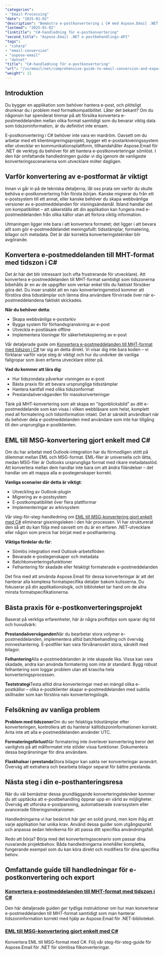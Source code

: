 ```yaml
---
"categories":
- "Email Processing"
"date": "2025-01-02"
"description": "Bemästra e-postkonvertering i C# med Aspose.Email .NET. Lär dig MHT- och EML-till-MSG-konvertering med tidszonshantering. Steg-för-steg-handledning för utvecklare."
"lastmod": "2025-01-02"
"linktitle": "C#-handledning för e-postkonvertering"
"second_title": "Aspose.Email .NET e-postbehandlings-API"
"tags":
- "csharp"
- "email-conversion"
- "aspose-email"
- "dotnet"
"title": "C#-handledning för e-postkonvertering"
"url": "/sv/email/net/comprehensive-guide-to-email-conversion-and-export/"
"weight": 11
---
```


## Introduktion

Du bygger en applikation som behöver hantera e-post, och plötsligt drunknar du i problem med formatkompatibilitet. Låter det bekant? Om du någonsin har spenderat timmar på att försöka konvertera e-postmeddelanden mellan olika format samtidigt som du bevarar viktig data som tidszoninformation, är du definitivt inte ensam.

E-postkonvertering i C# behöver inte vara en mardröm. Oavsett om du arbetar med ett klientmigreringsprojekt, bygger ett e-postarkiveringssystem eller utvecklar en kommunikationsplattform, tillhandahåller Aspose.Email för .NET de verktyg du behöver för att hantera e-postkonverteringar sömlöst. I den här omfattande handledningen guidar vi dig igenom de vanligaste konverteringsscenarierna som utvecklare möter dagligen.

## Varför konvertering av e-postformat är viktigt

Innan vi går in på de tekniska detaljerna, låt oss prata om varför du skulle behöva e-postkonvertering från första början. Kanske migrerar du från ett e-postsystem till ett annat, eller kanske behöver du skapa webbvänliga versioner av e-postmeddelanden för visningsändamål. Ibland handlar det om kompatibilitet – att säkerställa att din applikation kan fungera med e-postmeddelanden från olika källor utan att förlora viktig information.

Utmaningen ligger inte bara i att konvertera formatet; det ligger i att bevara allt som gör e-postmeddelandet meningsfullt: tidsstämplar, formatering, bilagor och metadata. Det är där korrekta konverteringstekniker blir avgörande.

## Konvertera e-postmeddelanden till MHT-format med tidszon i C#

Det är här det blir intressant (och ofta frustrerande för utvecklare). Att konvertera e-postmeddelanden till MHT-format samtidigt som tidszonerna bibehålls är en av de uppgifter som verkar enkel tills du faktiskt försöker göra det. Du inser snabbt att en naiv konverteringsmetod kommer att förstöra dina tidsstämplar och lämna dina användare förvirrade över när e-postmeddelandena faktiskt skickades.

**När du behöver detta**: 
- Skapa webbvänliga e-postarkiv
- Bygga system för förhandsgranskning av e-post
- Utveckla e-postläsare offline
- Implementera lösningar för säkerhetskopiering av e-post

Vår detaljerade guide om [Konvertera e-postmeddelanden till MHT-format med tidszon i C#](./convert-emails-to-mht-format-with-timezone-in-csharp/) tar sig an detta direkt. Vi visar dig inte bara koden – vi förklarar varför varje steg är viktigt och hur du undviker de vanliga fallgropar som även erfarna utvecklare stöter på.

**Vad du kommer att lära dig**:
- Hur tidszondata påverkar visningen av e-post
- Bästa praxis för att bevara ursprungliga tidsstämplar
- Hantera kantfall med olika tidszonformat
- Prestandaöverväganden för masskonverteringar

Tänk på MHT-konvertering som att skapa en "ögonblicksbild" av ditt e-postmeddelande som kan visas i vilken webbläsare som helst, komplett med all formatering och tidsinformation intakt. Det är särskilt användbart när du behöver dela e-postmeddelanden med användare som inte har tillgång till den ursprungliga e-postklienten.

## EML till MSG-konvertering gjort enkelt med C#

Om du har arbetat med Outlook-integration har du förmodligen stött på dilemmat mellan EML och MSG-format. EML-filer är universella och lätta, medan MSG-filer är Outlooks ursprungliga format med rikare metadatastöd. Att konvertera mellan dem handlar inte bara om att ändra filändelser – det handlar om att mappa alla e-postegenskaper korrekt.

**Vanliga scenarier där detta är viktigt**:
- Utveckling av Outlook-plugin
- Migrering av e-postsystem
- E-postkompatibilitet över flera plattformar
- Implementeringar av arkivsystem

Vår steg-för-steg-handledning om [EML till MSG-konvertering gjort enkelt med C#](./eml-to-msg-convert-made-easy-using-csharp/) eliminerar gissningsleken i den här processen. Vi har strukturerat den så att du kan följa med oavsett om du är en erfaren .NET-utvecklare eller någon som precis har börjat med e-posthantering.

**Viktiga fördelar du får**:
- Sömlös integration med Outlook-arbetsflöden
- Bevarade e-postegenskaper och metadata
- Batchkonverteringsfunktioner
- Felhantering för skadade eller felaktigt formaterade e-postmeddelanden

Det fina med att använda Aspose.Email för dessa konverteringar är att det hanterar alla komplexa formatspecifika detaljer bakom kulisserna. Du fokuserar på din applikationslogik, och biblioteket tar hand om de allra minsta formatspecifikationerna.

## Bästa praxis för e-postkonverteringsprojekt

Baserat på verkliga erfarenheter, här är några proffstips som sparar dig tid och huvudvärk:

**Prestandaöverväganden**När du bearbetar stora volymer e-postmeddelanden, implementera alltid batchbehandling och överväg minneshantering. E-postfiler kan vara förvånansvärt stora, särskilt med bilagor.

**Felhantering**Alla e-postmeddelanden är inte skapade lika. Vissa kan vara skadade, andra kan använda formatering som inte är standard. Bygg robust felhantering som loggar problem utan att krascha hela konverteringsprocessen.

**Teststrategi**Testa alltid dina konverteringar med en mängd olika e-postkällor – olika e-postklienter skapar e-postmeddelanden med subtila skillnader som kan förstöra naiv konverteringslogik.

## Felsökning av vanliga problem

**Problem med tidszoner**Om du ser felaktiga tidsstämplar efter konverteringen, kontrollera att du hanterar källtidszoninformationen korrekt. Anta inte att alla e-postmeddelanden använder UTC.

**Formateringsförlust**När formatering inte överlever konvertering beror det vanligtvis på att målformatet inte stöder vissa funktioner. Dokumentera dessa begränsningar för dina användare.

**Flaskhalsar i prestanda**Stora bilagor kan sakta ner konverteringar avsevärt. Överväg att extrahera och bearbeta bilagor separat för bättre prestanda.

## Nästa steg i din e-posthanteringsresa

När du väl bemästrar dessa grundläggande konverteringstekniker kommer du att upptäcka att e-postbehandling öppnar upp en värld av möjligheter. Överväg att utforska e-postparsning, automatiserade svarssystem eller avancerade filtreringsmekanismer.

Handledningarna vi har beskrivit här ger en solid grund, men kom ihåg att varje applikation har unika krav. Använd dessa guider som utgångspunkt och anpassa sedan teknikerna för att passa ditt specifika användningsfall.

Redo att börja? Börja med det konverteringsscenario som passar dina nuvarande projektbehov. Båda handledningarna innehåller kompletta, fungerande exempel som du kan köra direkt och modifiera för dina specifika behov.

## Omfattande guide till handledningar för e-postkonvertering och export
### [Konvertera e-postmeddelanden till MHT-format med tidszon i C#](./convert-emails-to-mht-format-with-timezone-in-csharp/)
Den här detaljerade guiden ger tydliga instruktioner om hur man konverterar e-postmeddelanden till MHT-format samtidigt som man hanterar tidszoninformation korrekt med hjälp av Aspose.Email för .NET-biblioteket.
### [EML till MSG-konvertering gjort enkelt med C#](./eml-to-msg-convert-made-easy-using-csharp/)
Konvertera EML till MSG-format med C#. Följ vår steg-för-steg-guide för Aspose.Email för .NET för sömlösa filkonverteringar.